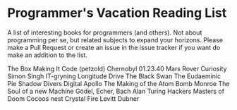 # Programmer's Vacation Reading List

A list of interesting books for programmers (and others). Not about programming per se, but related subjects to expand your horizons. Please make a Pull Request or create an issue in the issue tracker if you want do make an addition to the list.

The Box
Making It
Code (petzold)
Chernobyl 01.23.40
Mars Rover Curiosity
Simon Singh
IT-gryning
Longitude
Drive
The Black Swan
The Eudaeminic Pie
Shadow Divers
Digital Apollo
The Making of the Atom Bomb
Monroe
The Soul of a new Machine
Gödel, Echer, Bach
Alan Turing
Hackers
Masters of Doom
Cocoos nest
Crystal Fire
Levitt Dubner
